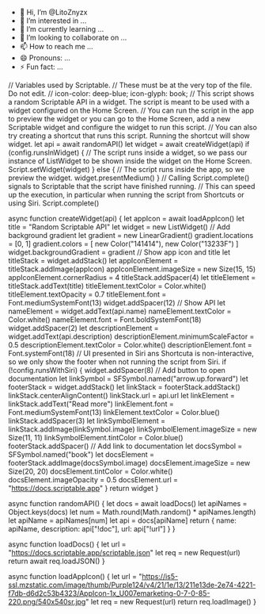 - 👋 Hi, I’m @LitoZnyzx
- 👀 I’m interested in ...
- 🌱 I’m currently learning ...
- 💞️ I’m looking to collaborate on ...
- 📫 How to reach me ...
- 😄 Pronouns: ...
- ⚡ Fun fact: ...

<!---
LitoZnyzx/LitoZnyzx is a ✨ special ✨ repository because its `README.md` (this file) appears on your GitHub profile.
You can click the Preview link to take a look at your changes.
--->
// Variables used by Scriptable.
// These must be at the very top of the file. Do not edit.
// icon-color: deep-blue; icon-glyph: book;
// This script shows a random Scriptable API in a widget. The script is meant to be used with a widget configured on the Home Screen.
// You can run the script in the app to preview the widget or you can go to the Home Screen, add a new Scriptable widget and configure the widget to run this script.
// You can also try creating a shortcut that runs this script. Running the shortcut will show widget.
let api = await randomAPI()
let widget = await createWidget(api)
if (config.runsInWidget) {
  // The script runs inside a widget, so we pass our instance of ListWidget to be shown inside the widget on the Home Screen.
  Script.setWidget(widget)
} else {
  // The script runs inside the app, so we preview the widget.
  widget.presentMedium()
}
// Calling Script.complete() signals to Scriptable that the script have finished running.
// This can speed up the execution, in particular when running the script from Shortcuts or using Siri.
Script.complete()

async function createWidget(api) {
  let appIcon = await loadAppIcon()
  let title = "Random Scriptable API"
  let widget = new ListWidget()
  // Add background gradient
  let gradient = new LinearGradient()
  gradient.locations = [0, 1]
  gradient.colors = [
    new Color("141414"),
    new Color("13233F")
  ]
  widget.backgroundGradient = gradient
  // Show app icon and title
  let titleStack = widget.addStack()
  let appIconElement = titleStack.addImage(appIcon)
  appIconElement.imageSize = new Size(15, 15)
  appIconElement.cornerRadius = 4
  titleStack.addSpacer(4)
  let titleElement = titleStack.addText(title)
  titleElement.textColor = Color.white()
  titleElement.textOpacity = 0.7
  titleElement.font = Font.mediumSystemFont(13)
  widget.addSpacer(12)
  // Show API
  let nameElement = widget.addText(api.name)
  nameElement.textColor = Color.white()
  nameElement.font = Font.boldSystemFont(18)
  widget.addSpacer(2)
  let descriptionElement = widget.addText(api.description)
  descriptionElement.minimumScaleFactor = 0.5
  descriptionElement.textColor = Color.white()
  descriptionElement.font = Font.systemFont(18)
  // UI presented in Siri ans Shortcuta is non-interactive, so we only show the footer when not running the script from Siri.
  if (!config.runsWithSiri) {
    widget.addSpacer(8)
    // Add button to open documentation
    let linkSymbol = SFSymbol.named("arrow.up.forward")
    let footerStack = widget.addStack()
    let linkStack = footerStack.addStack()
    linkStack.centerAlignContent()
    linkStack.url = api.url
    let linkElement = linkStack.addText("Read more")
    linkElement.font = Font.mediumSystemFont(13)
    linkElement.textColor = Color.blue()
    linkStack.addSpacer(3)
    let linkSymbolElement = linkStack.addImage(linkSymbol.image)
    linkSymbolElement.imageSize = new Size(11, 11)
    linkSymbolElement.tintColor = Color.blue()
    footerStack.addSpacer()
    // Add link to documentation
    let docsSymbol = SFSymbol.named("book")
    let docsElement = footerStack.addImage(docsSymbol.image)
    docsElement.imageSize = new Size(20, 20)
    docsElement.tintColor = Color.white()
    docsElement.imageOpacity = 0.5
    docsElement.url = "https://docs.scriptable.app"
  }
  return widget
}

async function randomAPI() {
  let docs = await loadDocs()
  let apiNames = Object.keys(docs)
  let num = Math.round(Math.random() * apiNames.length)
  let apiName = apiNames[num]
  let api = docs[apiName]
  return {
    name: apiName,
    description: api["!doc"],
    url: api["!url"]
  }
}

async function loadDocs() {
  let url = "https://docs.scriptable.app/scriptable.json"
  let req = new Request(url)
  return await req.loadJSON()
}

async function loadAppIcon() {
  let url = "https://is5-ssl.mzstatic.com/image/thumb/Purple124/v4/21/1e/13/211e13de-2e74-4221-f7db-d6d2c53b4323/AppIcon-1x_U007emarketing-0-7-0-85-220.png/540x540sr.jpg"
  let req = new Request(url)
  return req.loadImage()
}
